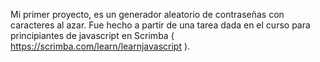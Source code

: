 Mi primer proyecto, es un generador aleatorio de contraseñas con  caracteres al azar.
Fue hecho a partir de una tarea dada en el curso para principiantes de javascript en Scrimba ( https://scrimba.com/learn/learnjavascript ).
